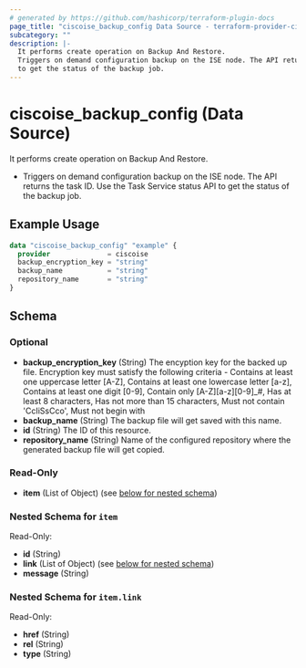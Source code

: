 ```yaml
---
# generated by https://github.com/hashicorp/terraform-plugin-docs
page_title: "ciscoise_backup_config Data Source - terraform-provider-ciscoise"
subcategory: ""
description: |-
  It performs create operation on Backup And Restore.
  Triggers on demand configuration backup on the ISE node. The API returns the task ID. Use the Task Service status API
  to get the status of the backup job.
---
```


# ciscoise_backup_config (Data Source)

It performs create operation on Backup And Restore.

- Triggers on demand configuration backup on the ISE node. The API returns the task ID. Use the Task Service status API
to get the status of the backup job.

## Example Usage

```terraform
data "ciscoise_backup_config" "example" {
  provider              = ciscoise
  backup_encryption_key = "string"
  backup_name           = "string"
  repository_name       = "string"
}
```

<!-- schema generated by tfplugindocs -->
## Schema

### Optional

- **backup_encryption_key** (String) The encyption key for the backed up file. Encryption key must satisfy the following criteria - Contains at least one uppercase letter [A-Z], Contains at least one lowercase letter [a-z], Contains at least one digit [0-9], Contain only [A-Z][a-z][0-9]_#, Has at least 8 characters, Has not more than 15 characters, Must not contain 'CcIiSsCco', Must not begin with
- **backup_name** (String) The backup file will get saved with this name.
- **id** (String) The ID of this resource.
- **repository_name** (String) Name of the configured repository where the generated backup file will get copied.

### Read-Only

- **item** (List of Object) (see [below for nested schema](#nestedatt--item))

<a id="nestedatt--item"></a>
### Nested Schema for `item`

Read-Only:

- **id** (String)
- **link** (List of Object) (see [below for nested schema](#nestedobjatt--item--link))
- **message** (String)

<a id="nestedobjatt--item--link"></a>
### Nested Schema for `item.link`

Read-Only:

- **href** (String)
- **rel** (String)
- **type** (String)


